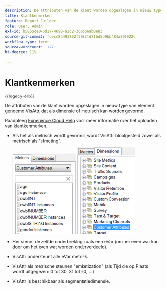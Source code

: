 ```yaml
---
description: De attributen van de klant worden opgeslagen in nieuw type van element genoemd VisAttr, dat als dimensie of metrisch kan worden gevormd.
title: Klantkenmerken
feature: Report Builder
role: User, Admin
exl-id: b5855ce0-6d17-4690-a2c2-366b66ab8e83
source-git-commit: fcecc8a493852f5682fd7fbd5b9bb484a850922c
workflow-type: tm+mt
source-wordcount: '127'
ht-degree: 11%

---
```


# Klantkenmerken

{{legacy-arb}}

De attributen van de klant worden opgeslagen in nieuw type van element genoemd VisAttr, dat als dimensie of metrisch kan worden gevormd.

Raadpleeg [Experience Cloud Help](https://experienceleague.adobe.com/docs/core-services/interface/customer-attributes/attributes.html?lang=nl-NL) voor meer informatie over het uploaden van klantkenmerken.

* Als het als metrisch wordt gevormd, wordt VisAttr blootgesteld zowel als metrisch als &quot;afmeting&quot;.

  ![&#x200B; Schermschot die metrische en afmetende Attributen van de Klant tonen.](assets/ca_metrics.png) ![](assets/ca_dimension.png)

* Het steunt de zelfde onderbreking zoals een eVar (om het even wat kan door om het even wat worden onderverdeeld).
* VisAttr ondersteunt alle eVar metriek.
* VisAttr als metrische steunen &quot;emketization&quot; (als Tijd die op Plaats wordt uitgegeven: 0 tot 30, 31 tot 60, ...)
* VisAttr is beschikbaar als segmentatiedimensie.
